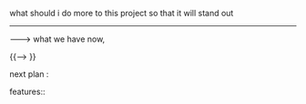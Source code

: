  what should i do more to this project so that it will stand out

 -----------
 ---> what we have now,


 {{--> }}

 next plan : 

 features::
 